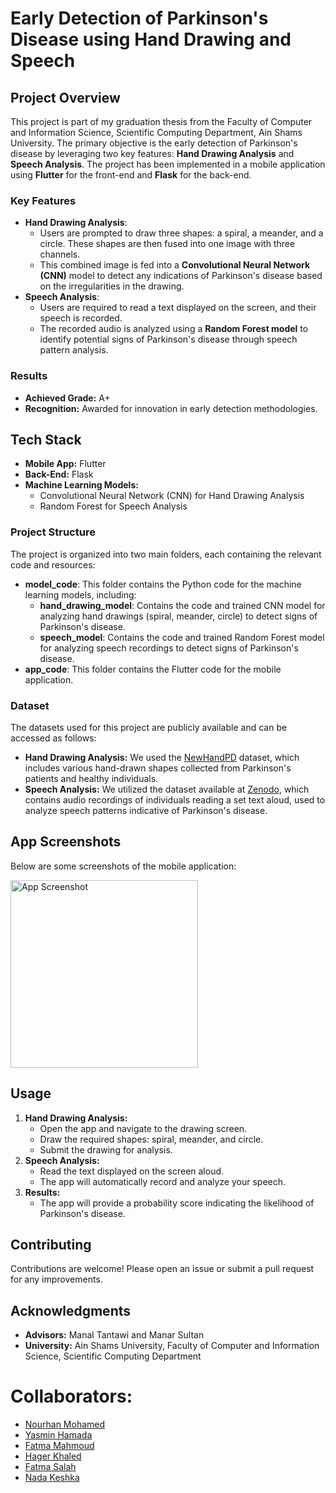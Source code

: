 <h1>Early Detection of Parkinson's Disease using Hand Drawing and Speech</h1>
<h2>Project Overview</h2>
<p>This project is part of my graduation thesis from the Faculty of Computer and Information Science, Scientific Computing Department, Ain Shams University. The primary objective is the early detection of Parkinson's disease by leveraging two key features: <strong>Hand Drawing Analysis</strong> and <strong>Speech Analysis</strong>. The project has been implemented in a mobile application using <strong>Flutter</strong> for the front-end and <strong>Flask</strong> for the back-end.</p>

<h3>Key Features</h3>
<ul>
    <li><strong>Hand Drawing Analysis</strong>:
        <ul>
            <li>Users are prompted to draw three shapes: a spiral, a meander, and a circle. These shapes are then fused into one image with three channels.</li>
            <li>This combined image is fed into a <strong>Convolutional Neural Network (CNN)</strong> model to detect any indications of Parkinson's disease based on the irregularities in the drawing.</li>
        </ul>
    </li>
    <li><strong>Speech Analysis</strong>:
        <ul>
            <li>Users are required to read a text displayed on the screen, and their speech is recorded.</li>
            <li>The recorded audio is analyzed using a <strong>Random Forest model</strong> to identify potential signs of Parkinson's disease through speech pattern analysis.</li>
        </ul>
    </li>
</ul>

<h3>Results</h3>
<ul>
    <li><strong>Achieved Grade:</strong> A+</li>
    <li><strong>Recognition:</strong> Awarded for innovation in early detection methodologies.</li>
</ul>

<h2>Tech Stack</h2>
<ul>
    <li><strong>Mobile App:</strong> Flutter</li>
    <li><strong>Back-End:</strong> Flask</li>
    <li><strong>Machine Learning Models:</strong>
        <ul>
            <li>Convolutional Neural Network (CNN) for Hand Drawing Analysis</li>
            <li>Random Forest for Speech Analysis</li>
        </ul>
    </li>
</ul>

<h3>Project Structure</h3>
<p>The project is organized into two main folders, each containing the relevant code and resources:</p>
<ul>
    <li><strong>model_code</strong>: This folder contains the Python code for the machine learning models, including:
        <ul>
            <li><strong>hand_drawing_model</strong>: Contains the code and trained CNN model for analyzing hand drawings (spiral, meander, circle) to detect signs of Parkinson's disease.</li>
            <li><strong>speech_model</strong>: Contains the code and trained Random Forest model for analyzing speech recordings to detect signs of Parkinson's disease.</li>
        </ul>
    </li>
    <li><strong>app_code</strong>: This folder contains the Flutter code for the mobile application.</li>
</ul>

<h3>Dataset</h3>
<p>The datasets used for this project are publicly available and can be accessed as follows:</p>
<ul>
    <li><strong>Hand Drawing Analysis:</strong> We used the <a href="https://wwwp.fc.unesp.br/~papa/pub/datasets/Handpd/" target="_blank">NewHandPD</a> dataset, which includes various hand-drawn shapes collected from Parkinson's patients and healthy individuals.</li>
    <li><strong>Speech Analysis:</strong> We utilized the dataset available at <a href="https://zenodo.org/records/2867216" target="_blank">Zenodo</a>, which contains audio recordings of individuals reading a set text aloud, used to analyze speech patterns indicative of Parkinson's disease.</li>
</ul>

<h2>App Screenshots</h2>
<p>Below are some screenshots of the mobile application:</p>
<img src="https://github.com/user-attachments/assets/66cb88f0-7360-487b-ac3e-deb92a3fec8c" alt="App Screenshot" width="300">

<h2>Usage</h2>
<ol>
    <li><strong>Hand Drawing Analysis:</strong>
        <ul>
            <li>Open the app and navigate to the drawing screen.</li>
            <li>Draw the required shapes: spiral, meander, and circle.</li>
            <li>Submit the drawing for analysis.</li>
        </ul>
    </li>
    <li><strong>Speech Analysis:</strong>
        <ul>
            <li>Read the text displayed on the screen aloud.</li>
            <li>The app will automatically record and analyze your speech.</li>
        </ul>
    </li>
    <li><strong>Results:</strong>
        <ul>
            <li>The app will provide a probability score indicating the likelihood of Parkinson's disease.</li>
        </ul>
    </li>
</ol>

<h2>Contributing</h2>
<p>Contributions are welcome! Please open an issue or submit a pull request for any improvements.</p>

<h2>Acknowledgments</h2>
<ul>
    <li><strong>Advisors:</strong> Manal Tantawi and Manar Sultan</li>
    <li><strong>University:</strong> Ain Shams University, Faculty of Computer and Information Science, Scientific Computing Department</li>
</ul>

# Collaborators:
- <a href="https://github.com/Nourhan613">Nourhan Mohamed</a><br>
- <a href="https://github.com/YasminHamada">Yasmin Hamada</a><br>
- <a href="https://github.com/FatmaMahmoudBadr">Fatma Mahmoud</a><br>
- <a href="https://github.com/hagerkhaledabdelmonem">Hager Khaled</a><br>
- <a href="https://github.com/Fatma-Salah-Saleh">Fatma Salah</a><br>
- <a href="https://github.com/nadakeshka">Nada Keshka</a><br>
